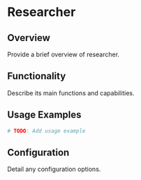 # Researcher

## Overview

Provide a brief overview of researcher.

## Functionality

Describe its main functions and capabilities.

## Usage Examples

```python
# TODO: Add usage example
```

## Configuration

Detail any configuration options.
